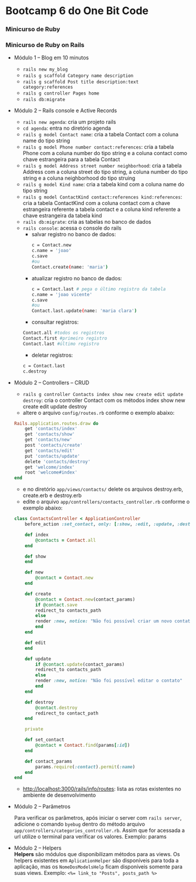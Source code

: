 # Bootcamp 6 do One Bit Code

### Minicurso de Ruby

### Minicurso de Ruby on Rails
- Módulo 1 – Blog em 10 minutos
    - `rails new my_blog`
    - `rails g scaffold Category name description`
    - `rails g scaffold Post title description:text category:references`
    - `rails g controller Pages home`
    - `rails db:migrate`

- Módulo 2 – Rails console e Active Records
    - `rails new agenda`: cria um projeto rails
    - `cd agenda`: entra no diretório agenda
    - `rails g model Contact name`: cria a tabela Contact com a coluna name do tipo string
    - `rails g model Phone number contact:references`: cria a tabela Phone com a coluna number do tipo string e a coluna contact como chave estrangeira para a tabela Contact
    - `rails g model Address street number neighborhood`: cria a tabela Address com a coluna street do tipo string, a coluna number do tipo string e a coluna neighborhood do tipo struing
    - `rails g model Kind name`: cria a tabela kind com a coluna name do tipo string 
    - `rails g model ContactKind contact:references kind:references`: cria a tabela ContactKind com a coluna contact com a chave estrangeira referente a tabela contact e a coluna kind referente a chave estrangeira da tabela kind
    - `rails db:migrate`: cria as tabelas no banco de dados
    - `rails console`: acessa o console do rails
        - salvar registro no banco de dados:
            ```bash
            c = Contact.new
            c.name = 'joao'
            c.save
            #ou
            Contact.create(name: 'maria')
            ```
        - atualizar registro no banco de dados:
            ```bash
            c = Contact.last # pega o último registro da tabela
            c.name = 'joao vicente'
            c.save
            #ou
            Contact.last.update(name: 'maria clara')
            ```
        - consultar registros:
        ```bash
        Contact.all #todos os registros
        Contact.first #primeiro registro
        Contact.last #último registro
        ```
        - deletar registros:
        ```bash
        c = Contact.last
        c.destroy
        ```
- Módulo 2 – Controllers – CRUD
    - `rails g controller Contacts index show new create edit update destroy`: cria o controller Contact com os métodos index show new create edit update destroy
    - altere o arquivo `config/routes.rb` conforme o exemplo abaixo:
    ```ruby
    Rails.application.routes.draw do
        get 'contacts/index'
        get 'contacts/show'
        get 'contacts/new'
        post 'contacts/create'
        get 'contacts/edit'
        put 'contacts/update'
        delete 'contacts/destroy'
        get 'welcome/index'
        root 'welcome#index'
    end
    ```
    - e no diretório `app/views/contacts/` delete os arquivos destroy.erb, create.erb e destroy.erb
    - edite o arquivo `app/controllers/contacts_controller.rb` conforme o exemplo abaixo:
    ```ruby
    class ContactsController < ApplicationController
        before_action :set_contact, only: [:show, :edit, :update, :destroy]

        def index
            @contacts = Contact.all
        end

        def show
        end

        def new
            @contact = Contact.new
        end

        def create
            @contact = Contact.new(contact_params)
            if @contact.save
            redirect_to contacts_path
            else
            render :new, notice: "Não foi possível criar um novo contato"
            end
        end

        def edit
        end

        def update
            if @contact.update(contact_params)
            redirect_to contacts_path
            else
            render :new, notice: "Não foi possível editar o contato"
            end
        end

        def destroy
            @contact.destroy
            redirect_to contact_path
        end

        private

        def set_contact
            @contact = Contact.find(params[:id])
        end

        def contact_params
            params.require(:contact).permit(:name)
        end
    end
    ```
    - [http://localhost:3000/rails/info/routes](http://localhost:3000/rails/info/routes): lista as rotas existentes no ambiente de desenvolvimento

- Módulo 2 – Parâmetros

    Para verificar os parâmetros, após iniciar o server com `rails server`, adicione o comando `byebug` dentro do método arquivo `app/controllers/categories_controller.rb`. Assim que for acessada a url utilize o terminal para verificar os valores. Exemplo: params

- Módulo 2 – Helpers    
**Helpers** são módulos que disponibilizam métodos para as views. Os helpers existentes em `AplicationHelper` são disponíveis para toda a aplicação, mas os `NomeDosModelsHelp` ficam disponíveis somente para suas views. Exemplo: `<%= link_to "Posts", posts_path %>`
